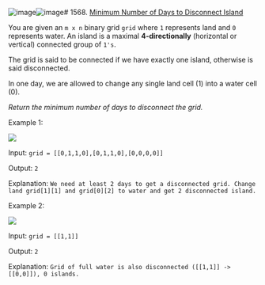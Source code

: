![image](https://github.com/user-attachments/assets/9a14ed95-301e-49e2-b3dc-7ca5d9fdd5b3)![image](https://github.com/user-attachments/assets/db4ddebe-737d-44ed-b102-a704eebe6c92)# 1568. [Minimum Number of Days to Disconnect Island](https://leetcode.com/problems/minimum-number-of-days-to-disconnect-island/description/?envType=daily-question&envId=2024-08-11)

You are given an `m x n` binary grid `grid` where `1` represents land and `0` represents water. An island is a maximal **4-directionally** (horizontal or vertical) connected group of `1's`.

The grid is said to be connected if we have exactly one island, otherwise is said disconnected.

In one day, we are allowed to change any single land cell (1) into a water cell (0).

_Return the minimum number of days to disconnect the grid._

 

Example 1:

![](https://assets.leetcode.com/uploads/2021/12/24/land1.jpg)

Input: `grid = [[0,1,1,0],[0,1,1,0],[0,0,0,0]]`

Output: `2`

Explanation: `We need at least 2 days to get a disconnected grid.
Change land grid[1][1] and grid[0][2] to water and get 2 disconnected island.`

Example 2:

![](https://assets.leetcode.com/uploads/2021/12/24/land2.jpg)

Input: `grid = [[1,1]]`

Output: `2`

Explanation: `Grid of full water is also disconnected ([[1,1]] -> [[0,0]]), 0 islands.`
